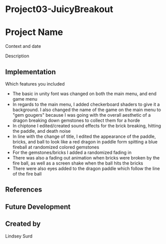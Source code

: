 # Project03-JuicyBreakout

# Project Name
Context and date

Description

## Implementation
Which features you included
- The basic in unity font was changed on both the main menu, and end game menu
- In regards to the main menu, I added checkerboard shaders to give it a background. I also changed the name of the game on the main menu to "gem gougers" because I was going with the overall aesthetic of a dragon breaking down gemstones to collect them for a horde
- In chiptone I edited/created sound effects for the brick breaking, hitting the paddle, and death noise
- In line with the change of title, I edited the appearance of the paddle, bricks, and ball to look like a red dragon in paddle form spitting a blue fireball at randomized colored gemstones
- For the gemstones/bricks I added a randomized fading in
- There was also a fading out animation when bricks were broken by the fire ball, as well as a screen shake when the ball hits the bricks
- There were also eyes added to the dragon paddle which follow the line of the fire ball

## References

## Future Development

## Created by
Lindsey Surd
